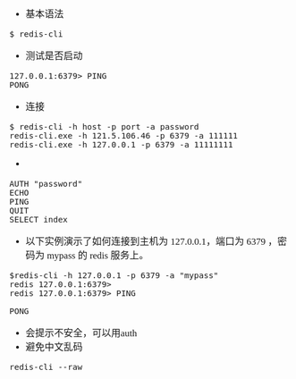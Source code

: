 <span  style="font-family: Simsun,serif; font-size: 17px; ">

- 基本语法
~~~
$ redis-cli
~~~

- 测试是否启动
~~~
127.0.0.1:6379> PING
PONG
~~~

- 连接

~~~
$ redis-cli -h host -p port -a password
redis-cli.exe -h 121.5.106.46 -p 6379 -a 111111
redis-cli.exe -h 127.0.0.1 -p 6379 -a 11111111
~~~
-
~~~
AUTH "password"
ECHO
PING
QUIT
SELECT index
~~~

- 以下实例演示了如何连接到主机为 127.0.0.1，端口为 6379 ，密码为 mypass 的 redis 服务上。

~~~
$redis-cli -h 127.0.0.1 -p 6379 -a "mypass"
redis 127.0.0.1:6379>
redis 127.0.0.1:6379> PING

PONG
~~~

- 会提示不安全，可以用auth
- 避免中文乱码

~~~
redis-cli --raw
~~~

</span>